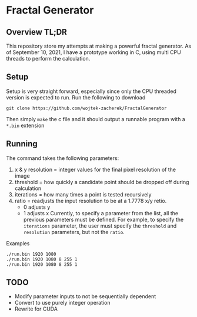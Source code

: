 # Fractal Generator
## Overview TL;DR
This repository store my attempts at making a powerful fractal generator. As of September 10, 2021, I have a prototype working in C, using multi CPU threads to perform the calculation.

## Setup
Setup is very straight forward, especially since only the CPU threaded version is expected to run. Run the following to download
```
git clone https://github.com/wojtek-zacherek/FractalGenerator
```
Then simply `make` the c file and it should output a runnable program with a `*.bin` extension

## Running
The command takes the following parameters:
1. x & y resolution = integer values for the final pixel resolution of the image
2. threshold = how quickly a candidate point should be dropped off during calculation
3. iterations = how many times a point is tested recursively
4. ratio = readjusts the input resolution to be at a 1.7778 x/y retio.
   - 0 adjusts y
   - 1 adjusts x
Currently, to specify a parameter from the list, all the previous parameters must be defined. For example, to specify the `iterations` parameter, the user must specify the `threshold` and `resolution` parameters, but not the `ratio`.

Examples
```
./run.bin 1920 1080
./run.bin 1920 1080 8 255 1
./run.bin 1920 1080 8 255 1
```

## TODO
- Modify parameter inputs to not be sequentially dependent
- Convert to use purely integer operation
- Rewrite for CUDA